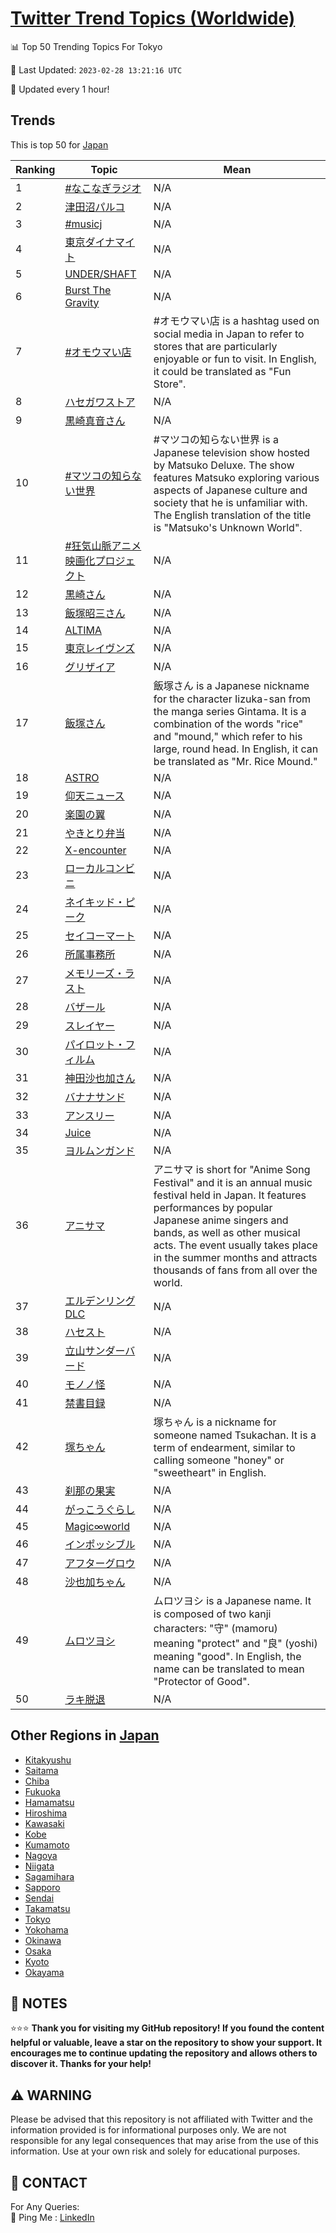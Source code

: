[Twitter Trend Topics (Worldwide)](https://github.com/ErcinDedeoglu/Twitter-Trend-Topics)
==========


📊 Top 50 Trending Topics For Tokyo

📆 Last Updated: `2023-02-28 13:21:16 UTC`

🔧 Updated every 1 hour!


## Trends

This is top 50 for [Japan](</Japan>)

| Ranking | Topic | Mean |
| ------- | ------------ | ------------ |
| 1 | [#なこなぎラジオ](http://twitter.com/search?q=%23%e3%81%aa%e3%81%93%e3%81%aa%e3%81%8e%e3%83%a9%e3%82%b8%e3%82%aa) | N/A |
| 2 | [津田沼パルコ](http://twitter.com/search?q=%e6%b4%a5%e7%94%b0%e6%b2%bc%e3%83%91%e3%83%ab%e3%82%b3) | N/A |
| 3 | [#musicj](http://twitter.com/search?q=%23musicj) | N/A |
| 4 | [東京ダイナマイト](http://twitter.com/search?q=%e6%9d%b1%e4%ba%ac%e3%83%80%e3%82%a4%e3%83%8a%e3%83%9e%e3%82%a4%e3%83%88) | N/A |
| 5 | [UNDER/SHAFT](http://twitter.com/search?q=UNDER%2fSHAFT) | N/A |
| 6 | [Burst The Gravity](http://twitter.com/search?q=Burst+The+Gravity) | N/A |
| 7 | [#オモウマい店](http://twitter.com/search?q=%23%e3%82%aa%e3%83%a2%e3%82%a6%e3%83%9e%e3%81%84%e5%ba%97) | #オモウマい店 is a hashtag used on social media in Japan to refer to stores that are particularly enjoyable or fun to visit. In English, it could be translated as "Fun Store". |
| 8 | [ハセガワストア](http://twitter.com/search?q=%e3%83%8f%e3%82%bb%e3%82%ac%e3%83%af%e3%82%b9%e3%83%88%e3%82%a2) | N/A |
| 9 | [黒崎真音さん](http://twitter.com/search?q=%e9%bb%92%e5%b4%8e%e7%9c%9f%e9%9f%b3%e3%81%95%e3%82%93) | N/A |
| 10 | [#マツコの知らない世界](http://twitter.com/search?q=%23%e3%83%9e%e3%83%84%e3%82%b3%e3%81%ae%e7%9f%a5%e3%82%89%e3%81%aa%e3%81%84%e4%b8%96%e7%95%8c) | #マツコの知らない世界 is a Japanese television show hosted by Matsuko Deluxe. The show features Matsuko exploring various aspects of Japanese culture and society that he is unfamiliar with. The English translation of the title is "Matsuko's Unknown World". |
| 11 | [#狂気山脈アニメ映画化プロジェクト](http://twitter.com/search?q=%23%e7%8b%82%e6%b0%97%e5%b1%b1%e8%84%88%e3%82%a2%e3%83%8b%e3%83%a1%e6%98%a0%e7%94%bb%e5%8c%96%e3%83%97%e3%83%ad%e3%82%b8%e3%82%a7%e3%82%af%e3%83%88) | N/A |
| 12 | [黒崎さん](http://twitter.com/search?q=%e9%bb%92%e5%b4%8e%e3%81%95%e3%82%93) | N/A |
| 13 | [飯塚昭三さん](http://twitter.com/search?q=%e9%a3%af%e5%a1%9a%e6%98%ad%e4%b8%89%e3%81%95%e3%82%93) | N/A |
| 14 | [ALTIMA](http://twitter.com/search?q=ALTIMA) | N/A |
| 15 | [東京レイヴンズ](http://twitter.com/search?q=%e6%9d%b1%e4%ba%ac%e3%83%ac%e3%82%a4%e3%83%b4%e3%83%b3%e3%82%ba) | N/A |
| 16 | [グリザイア](http://twitter.com/search?q=%e3%82%b0%e3%83%aa%e3%82%b6%e3%82%a4%e3%82%a2) | N/A |
| 17 | [飯塚さん](http://twitter.com/search?q=%e9%a3%af%e5%a1%9a%e3%81%95%e3%82%93) | 飯塚さん is a Japanese nickname for the character Iizuka-san from the manga series Gintama. It is a combination of the words "rice" and "mound," which refer to his large, round head. In English, it can be translated as "Mr. Rice Mound." |
| 18 | [ASTRO](http://twitter.com/search?q=ASTRO) | N/A |
| 19 | [仰天ニュース](http://twitter.com/search?q=%e4%bb%b0%e5%a4%a9%e3%83%8b%e3%83%a5%e3%83%bc%e3%82%b9) | N/A |
| 20 | [楽園の翼](http://twitter.com/search?q=%e6%a5%bd%e5%9c%92%e3%81%ae%e7%bf%bc) | N/A |
| 21 | [やきとり弁当](http://twitter.com/search?q=%e3%82%84%e3%81%8d%e3%81%a8%e3%82%8a%e5%bc%81%e5%bd%93) | N/A |
| 22 | [X-encounter](http://twitter.com/search?q=X-encounter) | N/A |
| 23 | [ローカルコンビニ](http://twitter.com/search?q=%e3%83%ad%e3%83%bc%e3%82%ab%e3%83%ab%e3%82%b3%e3%83%b3%e3%83%93%e3%83%8b) | N/A |
| 24 | [ネイキッド・ピーク](http://twitter.com/search?q=%e3%83%8d%e3%82%a4%e3%82%ad%e3%83%83%e3%83%89%e3%83%bb%e3%83%94%e3%83%bc%e3%82%af) | N/A |
| 25 | [セイコーマート](http://twitter.com/search?q=%e3%82%bb%e3%82%a4%e3%82%b3%e3%83%bc%e3%83%9e%e3%83%bc%e3%83%88) | N/A |
| 26 | [所属事務所](http://twitter.com/search?q=%e6%89%80%e5%b1%9e%e4%ba%8b%e5%8b%99%e6%89%80) | N/A |
| 27 | [メモリーズ・ラスト](http://twitter.com/search?q=%e3%83%a1%e3%83%a2%e3%83%aa%e3%83%bc%e3%82%ba%e3%83%bb%e3%83%a9%e3%82%b9%e3%83%88) | N/A |
| 28 | [バザール](http://twitter.com/search?q=%e3%83%90%e3%82%b6%e3%83%bc%e3%83%ab) | N/A |
| 29 | [スレイヤー](http://twitter.com/search?q=%e3%82%b9%e3%83%ac%e3%82%a4%e3%83%a4%e3%83%bc) | N/A |
| 30 | [パイロット・フィルム](http://twitter.com/search?q=%e3%83%91%e3%82%a4%e3%83%ad%e3%83%83%e3%83%88%e3%83%bb%e3%83%95%e3%82%a3%e3%83%ab%e3%83%a0) | N/A |
| 31 | [神田沙也加さん](http://twitter.com/search?q=%e7%a5%9e%e7%94%b0%e6%b2%99%e4%b9%9f%e5%8a%a0%e3%81%95%e3%82%93) | N/A |
| 32 | [バナナサンド](http://twitter.com/search?q=%e3%83%90%e3%83%8a%e3%83%8a%e3%82%b5%e3%83%b3%e3%83%89) | N/A |
| 33 | [アンスリー](http://twitter.com/search?q=%e3%82%a2%e3%83%b3%e3%82%b9%e3%83%aa%e3%83%bc) | N/A |
| 34 | [Juice](http://twitter.com/search?q=Juice) | N/A |
| 35 | [ヨルムンガンド](http://twitter.com/search?q=%e3%83%a8%e3%83%ab%e3%83%a0%e3%83%b3%e3%82%ac%e3%83%b3%e3%83%89) | N/A |
| 36 | [アニサマ](http://twitter.com/search?q=%e3%82%a2%e3%83%8b%e3%82%b5%e3%83%9e) | アニサマ is short for "Anime Song Festival" and it is an annual music festival held in Japan. It features performances by popular Japanese anime singers and bands, as well as other musical acts. The event usually takes place in the summer months and attracts thousands of fans from all over the world. |
| 37 | [エルデンリングDLC](http://twitter.com/search?q=%e3%82%a8%e3%83%ab%e3%83%87%e3%83%b3%e3%83%aa%e3%83%b3%e3%82%b0DLC) | N/A |
| 38 | [ハセスト](http://twitter.com/search?q=%e3%83%8f%e3%82%bb%e3%82%b9%e3%83%88) | N/A |
| 39 | [立山サンダーバード](http://twitter.com/search?q=%e7%ab%8b%e5%b1%b1%e3%82%b5%e3%83%b3%e3%83%80%e3%83%bc%e3%83%90%e3%83%bc%e3%83%89) | N/A |
| 40 | [モノノ怪](http://twitter.com/search?q=%e3%83%a2%e3%83%8e%e3%83%8e%e6%80%aa) | N/A |
| 41 | [禁書目録](http://twitter.com/search?q=%e7%a6%81%e6%9b%b8%e7%9b%ae%e9%8c%b2) | N/A |
| 42 | [塚ちゃん](http://twitter.com/search?q=%e5%a1%9a%e3%81%a1%e3%82%83%e3%82%93) | 塚ちゃん is a nickname for someone named Tsukachan. It is a term of endearment, similar to calling someone "honey" or "sweetheart" in English. |
| 43 | [刹那の果実](http://twitter.com/search?q=%e5%88%b9%e9%82%a3%e3%81%ae%e6%9e%9c%e5%ae%9f) | N/A |
| 44 | [がっこうぐらし](http://twitter.com/search?q=%e3%81%8c%e3%81%a3%e3%81%93%e3%81%86%e3%81%90%e3%82%89%e3%81%97) | N/A |
| 45 | [Magic∞world](http://twitter.com/search?q=Magic%e2%88%9eworld) | N/A |
| 46 | [インポッシブル](http://twitter.com/search?q=%e3%82%a4%e3%83%b3%e3%83%9d%e3%83%83%e3%82%b7%e3%83%96%e3%83%ab) | N/A |
| 47 | [アフターグロウ](http://twitter.com/search?q=%e3%82%a2%e3%83%95%e3%82%bf%e3%83%bc%e3%82%b0%e3%83%ad%e3%82%a6) | N/A |
| 48 | [沙也加ちゃん](http://twitter.com/search?q=%e6%b2%99%e4%b9%9f%e5%8a%a0%e3%81%a1%e3%82%83%e3%82%93) | N/A |
| 49 | [ムロツヨシ](http://twitter.com/search?q=%e3%83%a0%e3%83%ad%e3%83%84%e3%83%a8%e3%82%b7) | ムロツヨシ is a Japanese name. It is composed of two kanji characters: "守" (mamoru) meaning "protect" and "良" (yoshi) meaning "good". In English, the name can be translated to mean "Protector of Good". |
| 50 | [ラキ脱退](http://twitter.com/search?q=%e3%83%a9%e3%82%ad%e8%84%b1%e9%80%80) | N/A |



## Other Regions in [Japan](</Japan>)

* [Kitakyushu](</Japan/Kitakyushu.md>)
* [Saitama](</Japan/Saitama.md>)
* [Chiba](</Japan/Chiba.md>)
* [Fukuoka](</Japan/Fukuoka.md>)
* [Hamamatsu](</Japan/Hamamatsu.md>)
* [Hiroshima](</Japan/Hiroshima.md>)
* [Kawasaki](</Japan/Kawasaki.md>)
* [Kobe](</Japan/Kobe.md>)
* [Kumamoto](</Japan/Kumamoto.md>)
* [Nagoya](</Japan/Nagoya.md>)
* [Niigata](</Japan/Niigata.md>)
* [Sagamihara](</Japan/Sagamihara.md>)
* [Sapporo](</Japan/Sapporo.md>)
* [Sendai](</Japan/Sendai.md>)
* [Takamatsu](</Japan/Takamatsu.md>)
* [Tokyo](</Japan/Tokyo.md>)
* [Yokohama](</Japan/Yokohama.md>)
* [Okinawa](</Japan/Okinawa.md>)
* [Osaka](</Japan/Osaka.md>)
* [Kyoto](</Japan/Kyoto.md>)
* [Okayama](</Japan/Okayama.md>)



## 📝 NOTES

⭐⭐⭐ **Thank you for visiting my GitHub repository! If you found the content helpful or valuable, leave a star on the repository to show your support. It encourages me to continue updating the repository and allows others to discover it. Thanks for your help!**


## ⚠️ WARNING

Please be advised that this repository is not affiliated with Twitter and the information provided is for informational purposes only. We are not responsible for any legal consequences that may arise from the use of this information. Use at your own risk and solely for educational purposes.


## 📨 CONTACT

 For Any Queries:  
            🏓 Ping Me : [LinkedIn](https://www.linkedin.com/in/ercindedeoglu/)

